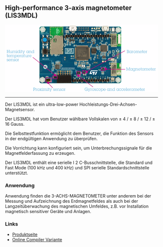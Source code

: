 High-performance 3-axis magnetometer (LIS3MDL)
----------------------------------------------

![](../../images/sensors/Board.png)

- - -

Der LIS3MDL ist ein ultra-low-power Hochleistungs-Drei-Achsen-Magnetsensor.

Der LIS3MDL hat vom Benutzer wählbare Vollskalen von ± 4 / ± 8 / ± 12 / ± 16 Gauss.

Die Selbsttestfunktion ermöglicht dem Benutzer, die Funktion des Sensors in der endgültigen Anwendung zu überprüfen.

Die Vorrichtung kann konfiguriert sein, um Unterbrechungssignale für die Magnetfelderfassung zu erzeugen.

Der LIS3MDL enthält eine serielle I 2 C-Busschnittstelle, die Standard und Fast Mode (100 kHz und 400 kHz) und SPI serielle Standardschnittstelle unterstützt.

### Anwendung

Anwendung finden die 3-ACHS-MAGNETOMETER unter anderem bei der Messung und Aufzeichnung des Erdmagnetfeldes als auch bei der Langzeitüberwachung des magnetischen Umfeldes, z.B. vor Installation magnetisch sensitiver Geräte und Anlagen.

### Links

* [Produktseite](https://www.st.com/en/mems-and-sensors/lis3mdl.html)
* [Online Compiler Variante](https://os.mbed.com/teams/IoTKitV3/code/LIS3MDL/)
